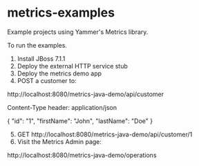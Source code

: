metrics-examples
================

Example projects using Yammer's Metrics library.

To run the examples.

1. Install JBoss 7.1.1
2. Deploy the external HTTP service stub
3. Deploy the metrics demo app
4. POST a customer to:

  http://localhost:8080/metrics-java-demo/api/customer

Content-Type header: application/json

{
    "id": "1",
    "firstName": "John",
    "lastName": "Doe"
}

5. GET http://localhost:8080/metrics-java-demo/api/customer/1
6. Visit the Metrics Admin page:
  
  http://localhost:8080/metrics-java-demo/operations

